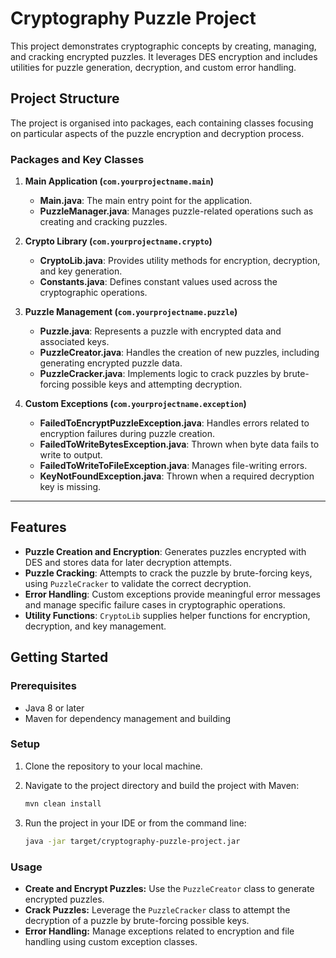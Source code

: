 # Cryptography Puzzle Project

This project demonstrates cryptographic concepts by creating, managing, and cracking encrypted puzzles. It leverages DES encryption and includes utilities for puzzle generation, decryption, and custom error handling.

## Project Structure

The project is organised into packages, each containing classes focusing on particular aspects of the puzzle encryption and decryption process.

### Packages and Key Classes

1. **Main Application (`com.yourprojectname.main`)**
    - **Main.java**: The main entry point for the application.
    - **PuzzleManager.java**: Manages puzzle-related operations such as creating and cracking puzzles.

2. **Crypto Library (`com.yourprojectname.crypto`)**
    - **CryptoLib.java**: Provides utility methods for encryption, decryption, and key generation.
    - **Constants.java**: Defines constant values used across the cryptographic operations.

3. **Puzzle Management (`com.yourprojectname.puzzle`)**
    - **Puzzle.java**: Represents a puzzle with encrypted data and associated keys.
    - **PuzzleCreator.java**: Handles the creation of new puzzles, including generating encrypted puzzle data.
    - **PuzzleCracker.java**: Implements logic to crack puzzles by brute-forcing possible keys and attempting decryption.

4. **Custom Exceptions (`com.yourprojectname.exception`)**
    - **FailedToEncryptPuzzleException.java**: Handles errors related to encryption failures during puzzle creation.
    - **FailedToWriteBytesException.java**: Thrown when byte data fails to write to output.
    - **FailedToWriteToFileException.java**: Manages file-writing errors.
    - **KeyNotFoundException.java**: Thrown when a required decryption key is missing.

---

## Features

- **Puzzle Creation and Encryption**: Generates puzzles encrypted with DES and stores data for later decryption attempts.
- **Puzzle Cracking**: Attempts to crack the puzzle by brute-forcing keys, using `PuzzleCracker` to validate the correct decryption.
- **Error Handling**: Custom exceptions provide meaningful error messages and manage specific failure cases in cryptographic operations.
- **Utility Functions**: `CryptoLib` supplies helper functions for encryption, decryption, and key management.

## Getting Started

### Prerequisites

- Java 8 or later
- Maven for dependency management and building

### Setup

1. Clone the repository to your local machine.
2. Navigate to the project directory and build the project with Maven:

   ```bash
   mvn clean install
    ```
3. Run the project in your IDE or from the command line:

   ```bash
   java -jar target/cryptography-puzzle-project.jar
   ```
### Usage

- **Create and Encrypt Puzzles:** Use the `PuzzleCreator` class to generate encrypted puzzles.
- **Crack Puzzles:** Leverage the `PuzzleCracker` class to attempt the decryption of a puzzle by brute-forcing possible keys.
- **Error Handling:** Manage exceptions related to encryption and file handling using custom exception classes.

